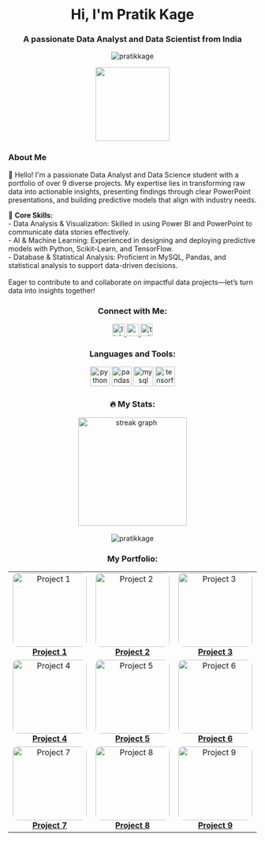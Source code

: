 <h1 align="center">Hi, I'm Pratik Kage</h1>
<h3 align="center">A passionate Data Analyst and Data Scientist from India</h3>

<p align="center">
  <img src="https://komarev.com/ghpvc/?username=pratikkage&label=Profile%20views&color=0e75b6&style=flat" alt="pratikkage" />
</p>

<div align="center">
  <img height="150" src="https://camo.githubusercontent.com/62da68eb62b1e5f175f7d1f0191dd89a653d7908feb22d37d4a0ab07365d6791/68747470733a2f2f6d656469612e67697068792e636f6d2f6d656469612f4d3967624264396e6244724f5475314d71782f67697068792e676966" />
</div>

<h3 align="left">About Me</h3>
<p align="left">👋 Hello! I'm a passionate Data Analyst and Data Science student with a portfolio of over 9 diverse projects. My expertise lies in transforming raw data into actionable insights, presenting findings through clear PowerPoint presentations, and building predictive models that align with industry needs.</p>

<p align="left">💼 <strong>Core Skills:</strong><br>
- Data Analysis & Visualization: Skilled in using Power BI and PowerPoint to communicate data stories effectively.<br>
- AI & Machine Learning: Experienced in designing and deploying predictive models with Python, Scikit-Learn, and TensorFlow.<br>
- Database & Statistical Analysis: Proficient in MySQL, Pandas, and statistical analysis to support data-driven decisions.<br><br>
Eager to contribute to and collaborate on impactful data projects—let’s turn data into insights together!
</p>

<h3 align="center">Connect with Me:</h3>
<p align="center">
  <a href="https://linkedin.com/in/kage1" target="blank">
    <img src="https://img.shields.io/static/v1?message=LinkedIn&logo=linkedin&label=&color=0077B5&logoColor=white&labelColor=&style=for-the-badge" height="25" alt="linkedin logo" />
  </a>
  <a href="https://youtube.com/channel/UC_example" target="blank">
    <img src="https://img.shields.io/static/v1?message=YouTube&logo=youtube&label=&color=FF0000&logoColor=white&labelColor=&style=for-the-badge" height="25" alt="youtube logo" />
  </a>
  <a href="https://twitter.com/yourhandle" target="blank">
    <img src="https://img.shields.io/static/v1?message=Twitter&logo=twitter&label=&color=1DA1F2&logoColor=white&labelColor=&style=for-the-badge" height="25" alt="twitter logo" />
  </a>
</p>

<h3 align="center">Languages and Tools:</h3>
<div align="center">
  <img src="https://cdn.jsdelivr.net/gh/devicons/devicon/icons/python/python-original.svg" height="40" alt="python logo" />
  <img src="https://cdn.jsdelivr.net/gh/devicons/devicon/icons/pandas/pandas-original.svg" height="40" alt="pandas logo" />
  <img src="https://cdn.jsdelivr.net/gh/devicons/devicon/icons/mysql/mysql-original.svg" height="40" alt="mysql logo" />
  <img src="https://cdn.jsdelivr.net/gh/devicons/devicon/icons/tensorflow/tensorflow-original.svg" height="40" alt="tensorflow logo" />
</div>

<h3 align="center">🔥 My Stats:</h3>
<div align="center">
  <img src="https://streak-stats.demolab.com?user=Pratikkage&locale=en&mode=daily&theme=dark&hide_border=false&border_radius=5&order=3" height="220" alt="streak graph" />
  <br><br>
  <img src="https://github-readme-stats.vercel.app/api?username=pratikkage&show_icons=true&locale=en" alt="pratikkage" />
</div>

<h3 align="center">My Portfolio:</h3>
<table align="center">
  <tr>
    <td align="center" width="200">
      <a href="https://github.com/pratikkage/project1" target="_blank">
        <img src="https://via.placeholder.com/150" alt="Project 1" width="150" height="150" style="border-radius: 10px;"/>
        <br><strong>Project 1</strong>
      </a>
    </td>
    <td align="center" width="200">
      <a href="https://github.com/pratikkage/project2" target="_blank">
        <img src="https://via.placeholder.com/150" alt="Project 2" width="150" height="150" style="border-radius: 10px;"/>
        <br><strong>Project 2</strong>
      </a>
    </td>
    <td align="center" width="200">
      <a href="https://github.com/pratikkage/project3" target="_blank">
        <img src="https://via.placeholder.com/150" alt="Project 3" width="150" height="150" style="border-radius: 10px;"/>
        <br><strong>Project 3</strong>
      </a>
    </td>
  </tr>
  <tr>
    <td align="center" width="200">
      <a href="https://github.com/pratikkage/project4" target="_blank">
        <img src="https://via.placeholder.com/150" alt="Project 4" width="150" height="150" style="border-radius: 10px;"/>
        <br><strong>Project 4</strong>
      </a>
    </td>
    <td align="center" width="200">
      <a href="https://github.com/pratikkage/project5" target="_blank">
        <img src="https://via.placeholder.com/150" alt="Project 5" width="150" height="150" style="border-radius: 10px;"/>
        <br><strong>Project 5</strong>
      </a>
    </td>
    <td align="center" width="200">
      <a href="https://github.com/pratikkage/project6" target="_blank">
        <img src="https://via.placeholder.com/150" alt="Project 6" width="150" height="150" style="border-radius: 10px;"/>
        <br><strong>Project 6</strong>
      </a>
    </td>
  </tr>
  <tr>
    <td align="center" width="200">
      <a href="https://github.com/pratikkage/project7" target="_blank">
        <img src="https://via.placeholder.com/150" alt="Project 7" width="150" height="150" style="border-radius: 10px;"/>
        <br><strong>Project 7</strong>
      </a>
    </td>
    <td align="center" width="200">
      <a href="https://github.com/pratikkage/project8" target="_blank">
        <img src="https://via.placeholder.com/150" alt="Project 8" width="150" height="150" style="border-radius: 10px;"/>
        <br><strong>Project 8</strong>
      </a>
    </td>
    <td align="center" width="200">
      <a href="https://github.com/pratikkage/project9" target="_blank">
        <img src="https://via.placeholder.com/150" alt="Project 9" width="150" height="150" style="border-radius: 10px;"/>
        <br><strong>Project 9</strong>
      </a>
    </td>
  </tr>
</table>
